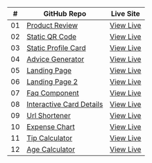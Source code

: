 
|  #  |GitHub Repo| Live Site|
| :-: | - | - | 
| 01 | [Product Review](https://github.com/arberLisaj/frontend-mentor/tree/main/product-preview)| [View Live](https://product-preview-component101.netlify.app/)|
| 02 | [Static QR Code ](https://github.com/arberLisaj/frontend-mentor/tree/main/qr-code)| [View Live](https://qr-code101.netlify.app/)|
| 03 | [Static Profile Card ](https://github.com/arberLisaj/frontend-mentor/tree/main/profile-card)| [View Live](https://profile-card101.netlify.app/)|
| 04 | [Advice Generator](https://github.com/arberLisaj/frontend-mentor-solutions/tree/main/advice-generator)| [View Live](https://advice-generator101.netlify.app/)    |
| 05 | [Landing Page](https://github.com/arberLisaj/frontend-mentor/tree/main/news-homepage)| [View Live](https://news-homepage101.netlify.app/)|
| 06 | [Landing Page 2](https://github.com/arberLisaj/frontend-mentor/tree/main/landing-page)| [View Live](https://intro101.netlify.app/)|
| 07 | [Faq Component](https://github.com/arberLisaj/frontend-mentor/tree/main/faq-component)| [View Live](https://faq101.netlify.app/)|
| 08 | [Interactive Card Details](https://github.com/arberLisaj/frontend-mentor/tree/main/interactive-card-details)| [View Live](https://ccdetails.netlify.app/)|
| 09 | [Url Shortener](https://github.com/arberLisaj/frontend-mentor-solutions/tree/main/url-shortener)| [View Live](https://url-shortener010.netlify.app/)    |
| 10 | [Expense Chart](https://github.com/arberLisaj/frontend-mentor/tree/main/expense-chart)| [View Live](https://expense-chart-component101.netlify.app/)|
| 11 | [Tip Calculator](https://github.com/arberLisaj/frontend-mentor/tree/main/tip-calculator)| [View Live](https://tip-calculator101.netlify.app/)|
| 12 | [Age Calculator](https://github.com/arberLisaj/frontend-mentor/tree/main/age-calculator)| [View Live](https://frontend-mentor-age-calculator101.netlify.app/) |

